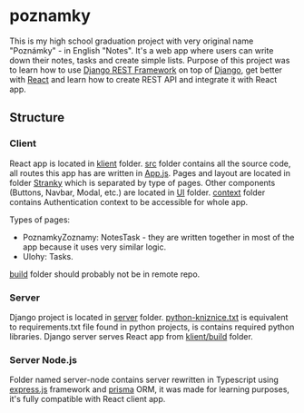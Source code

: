 # poznamky

This is my high school graduation project with very original name "Poznámky" - in English "Notes".
It's a web app where users can write down their notes, tasks and create simple lists.
Purpose of this project was to learn how to use [Django REST Framework](https://www.django-rest-framework.org/)
on top of [Django](https://djangoproject.com/), get better with [React](https://reactjs.org/)
and learn how to create REST API and integrate it with React app.

## Structure

### Client

React app is located in [klient](klient) folder. [src](klient/src) folder contains all the source code,
all routes this app has are written in [App.js](klient/src/App.js). Pages and layout are located in folder [Stranky](klient/src/Stranky)
which is separated by type of pages. Other components (Buttons, Navbar, Modal, etc.) are located in [UI](klient/src/UI) folder.
[context](klient/src/context) folder contains Authentication context to be accessible for whole app.

Types of pages:

- PoznamkyZoznamy: NotesTask - they are written together in most of the app because it uses very similar logic.
- Ulohy: Tasks.

[build](klient/build) folder should probably not be in remote repo.

### Server

Django project is located in [server](server) folder. [python-kniznice.txt](server/python-kniznice.txt)
is equivalent to requirements.txt file found in python projects, is contains required python libraries.
Django server serves React app from [klient/build](klient/build) folder.

### Server Node.js

Folder named server-node contains server rewritten in Typescript using [express.js](https://expressjs.com/) framework
and [prisma](https://www.prisma.io/) ORM,
it was made for learning purposes, it's fully compatible with React client app.
